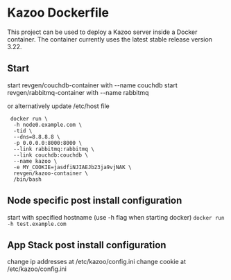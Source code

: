 Kazoo Dockerfile
================

This project can be used to deploy a Kazoo server inside a Docker container.
The container currently uses the latest stable release version 3.22.

## Start
start revgen/couchdb-container with --name couchdb
start revgen/rabbitmq-container with --name rabbitmq

or alternatively update /etc/host file 

```
 docker run \
  -h node0.example.com \
  -tid \
  --dns=8.8.8.8 \
  -p 0.0.0.0:8000:8000 \
  --link rabbitmq:rabbitmq \
  --link couchdb:couchdb \
  --name kazoo \
  -e MY_COOKIE=jasdfiNJIAEJb23ja9vjNAK \
  revgen/kazoo-container \
  /bin/bash
``` 


## Node specific post install configuration
start with specified hostname (use -h flag when starting docker) `docker run -h test.example.com`

## App Stack post install configuration
change ip addresses at /etc/kazoo/config.ini
change cookie at /etc/kazoo/config.ini
